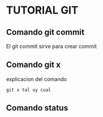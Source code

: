 # TUTORIAL GIT

## Comando git commit

El git commit sirve para crear commit

## Comando git x

explicacion del comando

```
git x tal uy cual
```

## Comando status
